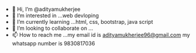 - 👋 Hi, I’m @adityamukherjee
- 👀 I’m interested in ...web devloping
- 🌱 I’m currently learning ...html, css, bootstrap, java script
- 💞️ I’m looking to collaborate on ...
- 📫 How to reach me ...my email id is adityamukherjee96@gmail.com my whatsapp number is 9830817036

<!---
adityamukherje/adityamukherje is a ✨ special ✨ repository because its `README.md` (this file) appears on your GitHub profile.
You can click the Preview link to take a look at your changes.
--->
